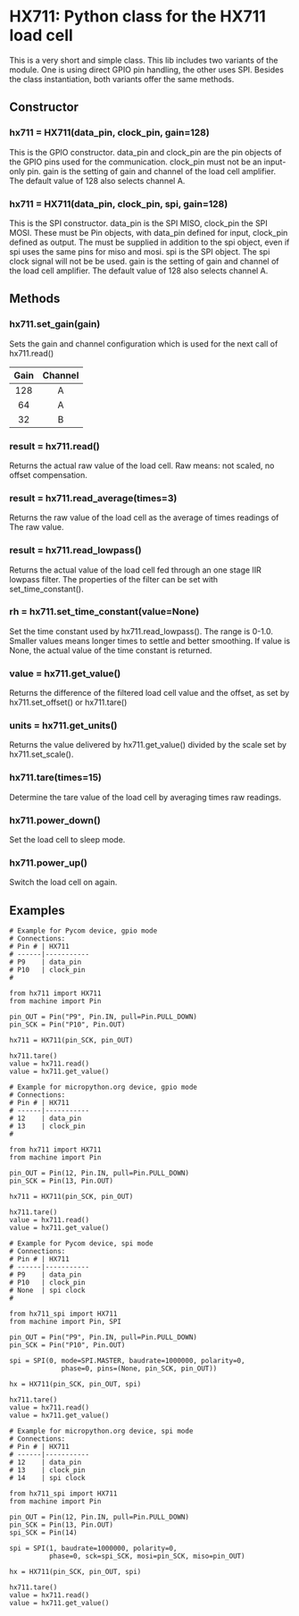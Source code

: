 # HX711: Python class for the HX711 load cell

This is a very short and simple class. This lib includes two variants of the
module. One is using direct GPIO pin handling, the other uses SPI. Besides
the class instantiation, both variants offer the same methods.

## Constructor

### hx711 = HX711(data_pin, clock_pin, gain=128)

This is the GPIO constructor. data_pin and clock_pin are the pin objects
of the GPIO pins used for the communication. clock_pin must not be an input-only pin.
gain is the setting of gain and channel of the load cell amplifier.
The default value of 128 also selects channel A.

### hx711 = HX711(data_pin, clock_pin, spi, gain=128)

This is the SPI constructor. data_pin is the SPI MISO, clock_pin the SPI MOSI. These must be
Pin objects, with data_pin defined for input, clock_pin defined as output. The must be supplied
in addition to the spi object, even if spi uses the same  pins for miso and mosi.
spi is the SPI object. The spi clock signal will not be be used.
gain is the setting of gain and channel of the load cell amplifier.
The default value of 128 also selects channel A.

## Methods

### hx711.set_gain(gain)

Sets the gain and channel configuration which is used for the next call of hx711.read()

|Gain|Channel|
|:-:|:-:|
|128|A|
|64|A|
|32|B|

### result = hx711.read()

Returns the actual raw value of the load cell. Raw means: not scaled, no offset
compensation.

### result = hx711.read_average(times=3)

Returns the raw value of the load cell as the average of times readings of The
raw value.

### result = hx711.read_lowpass()

Returns the actual value of the load cell fed through an one stage IIR lowpass
filter. The properties of the filter can be set with set_time_constant().

### rh = hx711.set_time_constant(value=None)

Set the time constant used by hx711.read_lowpass(). The range is 0-1.0. Smaller
values means longer times to settle and better smoothing.
If value is None, the actual value of the time constant is returned.

### value = hx711.get_value()

Returns the difference of the filtered load cell value and the offset, as set by hx711.set_offset() or hx711.tare()

### units = hx711.get_units()

Returns the value delivered by hx711.get_value() divided by the scale set by
hx711.set_scale().

### hx711.tare(times=15)

Determine the tare value of the load cell by averaging times raw readings.

### hx711.power_down()

Set the load cell to sleep mode.

### hx711.power_up()

Switch the load cell on again.

## Examples

```
# Example for Pycom device, gpio mode
# Connections:
# Pin # | HX711
# ------|-----------
# P9    | data_pin
# P10   | clock_pin
#

from hx711 import HX711
from machine import Pin

pin_OUT = Pin("P9", Pin.IN, pull=Pin.PULL_DOWN)
pin_SCK = Pin("P10", Pin.OUT)

hx711 = HX711(pin_SCK, pin_OUT)

hx711.tare()
value = hx711.read()
value = hx711.get_value()
```

```
# Example for micropython.org device, gpio mode
# Connections:
# Pin # | HX711
# ------|-----------
# 12    | data_pin
# 13    | clock_pin
#

from hx711 import HX711
from machine import Pin

pin_OUT = Pin(12, Pin.IN, pull=Pin.PULL_DOWN)
pin_SCK = Pin(13, Pin.OUT)

hx711 = HX711(pin_SCK, pin_OUT)

hx711.tare()
value = hx711.read()
value = hx711.get_value()
```

```
# Example for Pycom device, spi mode
# Connections:
# Pin # | HX711
# ------|-----------
# P9    | data_pin
# P10   | clock_pin
# None  | spi clock
#

from hx711_spi import HX711
from machine import Pin, SPI

pin_OUT = Pin("P9", Pin.IN, pull=Pin.PULL_DOWN)
pin_SCK = Pin("P10", Pin.OUT)

spi = SPI(0, mode=SPI.MASTER, baudrate=1000000, polarity=0,
             phase=0, pins=(None, pin_SCK, pin_OUT))

hx = HX711(pin_SCK, pin_OUT, spi)

hx711.tare()
value = hx711.read()
value = hx711.get_value()
```

```
# Example for micropython.org device, spi mode
# Connections:
# Pin # | HX711
# ------|-----------
# 12    | data_pin
# 13    | clock_pin
# 14    | spi clock

from hx711_spi import HX711
from machine import Pin

pin_OUT = Pin(12, Pin.IN, pull=Pin.PULL_DOWN)
pin_SCK = Pin(13, Pin.OUT)
spi_SCK = Pin(14)

spi = SPI(1, baudrate=1000000, polarity=0,
          phase=0, sck=spi_SCK, mosi=pin_SCK, miso=pin_OUT)

hx = HX711(pin_SCK, pin_OUT, spi)

hx711.tare()
value = hx711.read()
value = hx711.get_value()
```